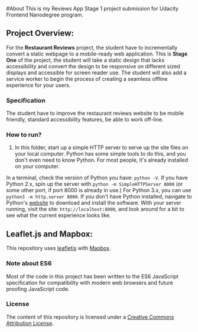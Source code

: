 #About
This is my Reviews App Stage 1 project submission for Udacity Frontend Nanodegree program.

## Project Overview:

For the **Restaurant Reviews** project, the student have to incrementally convert a static webpage to a mobile-ready web application. This is **Stage One** of the project, the student will take a static design that lacks accessibility and convert the design to be responsive on different sized displays and accessible for screen reader use. The student will also add a service worker to begin the process of creating a seamless offline experience for your users.

### Specification

The student have to improve the restaurant reviews website to be mobile friendly, standard accessibility features, be able to work off-line.

### How to run?

1. In this folder, start up a simple HTTP server to serve up the site files on your local computer. Python has some simple tools to do this, and you don't even need to know Python. For most people, it's already installed on your computer.

In a terminal, check the version of Python you have: `python -V`. If you have Python 2.x, spin up the server with `python -m SimpleHTTPServer 8000` (or some other port, if port 8000 is already in use.) For Python 3.x, you can use `python3 -m http.server 8000`. If you don't have Python installed, navigate to Python's [website](https://www.python.org/) to download and install the software. With your server running, visit the site: `http://localhost:8000`, and look around for a bit to see what the current experience looks like.

## Leaflet.js and Mapbox:

This repository uses [leafletjs](https://leafletjs.com/) with [Mapbox](https://www.mapbox.com/).

### Note about ES6

Most of the code in this project has been written to the ES6 JavaScript specification for compatibility with modern web browsers and future proofing JavaScript code.

### License
The content of this repository is licensed under a [Creative Commons Attribution License](https://choosealicense.com/licenses/mit/).
